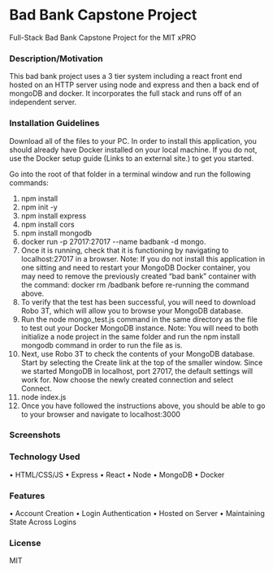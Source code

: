 # Bad Bank Capstone Project
Full-Stack Bad Bank Capstone Project for the MIT xPRO 

### Description/Motivation
This bad bank project uses a 3 tier system including a react front end hosted on an HTTP server using node and express and then a back end of mongoDB and docker. It incorporates the full stack and runs off of an independent server.

### Installation Guidelines
Download all of the files to your PC.
In order to install this application, you should already have Docker installed on your local machine. If you do not, use the Docker setup guide (Links to an external site.) to get you started.

Go into the root of that folder in a terminal window and run the following commands:
1.	npm install
2.	npm init -y
3.	npm install express
4.	npm install cors
5.	npm install mongodb
6.	docker run -p 27017:27017 --name badbank -d mongo. 
7.	Once it is running, check that it is functioning by navigating to localhost:27017 in a browser. Note: If you do not install this application in one sitting and need to restart your MongoDB Docker container, you may need to remove the previously created “bad bank” container with the command: docker rm /badbank before re-running the command above.
8.	To verify that the test has been successful, you will need to download Robo 3T, which will allow you to browse your MongoDB database.
9.	Run the node mongo_test.js command in the same directory as the file to test out your Docker MongoDB instance. Note: You will need to both initialize a node project in the same folder and run the npm install mongodb command in order to run the file as is.
10.	Next, use Robo 3T to check the contents of your MongoDB database. Start by selecting the Create link at the top of the smaller window. Since we started MongoDB in localhost, port 27017, the default settings will work for. Now choose the newly created connection and select Connect. 
11.	node index.js
12.	Once you have followed the instructions above, you should be able to go to your browser and navigate to localhost:3000

### Screenshots
    
    
### Technology Used
•	HTML/CSS/JS
•	Express
•	React
•	Node
•	MongoDB
•	Docker

### Features
•	Account Creation
•	Login Authentication
•	Hosted on Server
•	Maintaining State Across Logins

### License
MIT 


